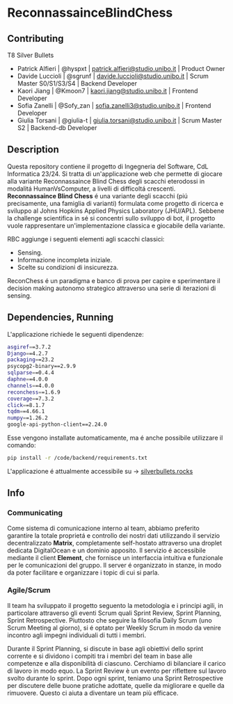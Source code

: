 # ReconnassainceBlindChess

## Contributing

T8 Silver Bullets
- Patrick Alfieri | @hyspxt | patrick.alfieri@studio.unibo.it | Product Owner
- Davide Luccioli | @sgrunf | davide.luccioli@studio.unibo.it | Scrum Master S0/S1/S3/S4 | Backend Developer
- Kaori Jiang | @Kmoon7 | kaori.jiang@studio.unibo.it | Frontend Developer
- Sofia Zanelli | @Sofy_zan | sofia.zanelli3@studio.unibo.it | Frontend Developer
- Giulia Torsani | @giulia-t | giulia.torsani@studio.unibo.it | Scrum Master S2 | Backend-db Developer

## Description
Questa repository contiene il progetto di Ingegneria del Software, CdL Informatica 23/24. 
Si tratta di un'applicazione web che permette di giocare alla variante Reconnassaince Blind Chess degli scacchi eterodossi in modalitá HumanVsComputer, a livelli di difficoltá crescenti.  
**Reconnassaince Blind Chess** é una variante degli scacchi (piú precisamente, una famiglia di varianti) formulata come progetto di ricerca e sviluppo al Johns Hopkins Applied Physics Laboratory (JHU/APL). Sebbene la challenge scientifica in sé si concentri sullo sviluppo di bot, il progetto vuole rappresentare un'implementazione classica e giocabile della variante.

RBC aggiunge i seguenti elementi agli scacchi classici:
- Sensing.
- Informazione incompleta iniziale.
- Scelte su condizioni di insicurezza.

ReconChess é un paradigma e banco di prova per capire e sperimentare il decision making autonomo strategico attraverso una serie di iterazioni di sensing.

## Dependencies, Running
L'applicazione richiede le seguenti dipendenze:

```bash
asgiref==3.7.2
Django==4.2.7
packaging==23.2
psycopg2-binary==2.9.9
sqlparse==0.4.4
daphne==4.0.0
channels==4.0.0
reconchess==1.6.9
coverage==7.3.2
click==8.1.7
tqdm==4.66.1
numpy==1.26.2
google-api-python-client==2.24.0
```

Esse vengono installate automaticamente, ma é anche possibile utilizzare il comando:
```bash
pip install -r /code/backend/requirements.txt
```

L'applicazione é attualmente accessibile su -> [silverbullets.rocks](href)

## Info
### Communicating
Come sistema di comunicazione interno al team, abbiamo preferito garantire la totale proprietá e controllo dei nostri dati utilizzando il servizio decentralizzato **Matrix**, completamente self-hostato attraverso una droplet dedicata DigitalOcean e un dominio apposito. Il servizio é accessibile mediante il client **Element**, che fornisce un interfaccia intuitiva e funzionale per le comunicazioni del gruppo. Il server é organizzato in stanze, in modo da poter facilitare e organizzare i topic di cui si parla.

### Agile/Scrum 
Il team ha sviluppato il progetto seguento la metodologia e i principi agili, in particolare attraverso gli eventi Scrum quali Sprint Review, Sprint Planning, Sprint Retrospective. Piuttosto che seguire la filosofia Daily Scrum (uno Scrum Meeting al giorno), si é optato per Weekly Scrum in modo da venire incontro agli impegni individuali di tutti i membri.

Durante il Sprint Planning, si discute in base agli obiettivi dello sprint corrente e si dividono i compiti tra i membri del team in base alle competenze e alla disponibilità di ciascuno. Cerchiamo di bilanciare il carico di lavoro in modo equo.
La Sprint Review è un evento per riflettere sul lavoro svolto durante lo sprint.
Dopo ogni sprint, teniamo una Sprint Retrospective per discutere delle buone pratiche adottate, quelle da migliorare e quelle da rimuovere. Questo ci aiuta a diventare un team più efficace.







